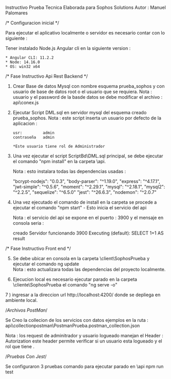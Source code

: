 Instructivo Prueba Tecnica Elaborada para Sophos Solutions 
	Autor   : Manuel Palomares


/* Configuracion inicial */

Para ejecutar el aplicativo localmente o  servidor es necesario contar con lo siguiente : 

  Tener instalado Node.js Angular cli en la  siguiente version : 
 
	* Angular CLI: 11.2.2
	* Node: 14.16.0
	* OS: win32 x64


/* Fase Instructivo Api Rest Backend */


1)  Crear Base de datos Mysql con nombre esquema prueba_sophos y con usuario de base de datos  root  o el usuario que se requiera.
	Nota : usuario y el password de la basde datos se debe modificar el archivo : api\conex.js 

2)  Ejecutar Script DML.sql en servidor mysql del esquema creado prueba_sophos.
	Nota : este script inserta un usuario por defecto de la aplicacion :
	
		usr:		 admin
		contraseña   admin 
		
		*Este usuario tiene rol de Administrador 


3) Una vez ejecutar el script ScriptBd\DML.sql principal, se debe ejecutar el comando "npm install" en la carpeta \api.  

	Nota : esto instalara todas las dependencias usadas : 
	
	"bcrypt-nodejs": "0.0.3",
	"body-parser": "^1.19.0",
	"express": "^4.17.1",
	"jwt-simple": "^0.5.6",
	"moment": "^2.29.1",
	"mysql": "^2.18.1",
	"mysql2": "^2.2.5",
	"sequelize": "^6.5.0"
	"jest": "^26.6.3",
	"nodemon": "^2.0.7"


4)  Una vez ejecutado el comando de install en la carpeta  se procede a ejecutar el comando "npm start" - Esto inicia el servicio del api

	Nota : el servicio del api se expone en el puerto : 3900 y el mensaje en consola seria : 
	
	creado
	Servidor funcionando 3900
	Executing (default): SELECT 1+1 AS result
	

/* Fase Instructivo Front end */

5) Se debe ubicar en consola en la carpeta \client\SophosPrueba y ejecutar el comando  ng update   
   Nota : esto actualizara todas las dependencias del proyecto localmente. 
 
6) Ejecucion local  es necesario ejecutar parado en la carpeta \cliente\SophosPrueba el comando "ng serve -o"

7 ) ingresar a la direccion url http://localhost:4200/ donde se depliega en ambiente local. 




/*Archivos PostMan*/

Se Creo la collecion de los servicios con datos ejemplos en la ruta : 
	api\collectionpostman\PostmanPrueba.postman_collection.json
	
Nota : los request de adminitrador y usuario logueado manejan el Header : Autorization este header permite verificar si un usuario esta logueado y el rol que tiene .

/*Pruebas Con Jest*/

Se configuraron 3 pruebas comando para ejecutar parado en \api npm run test

